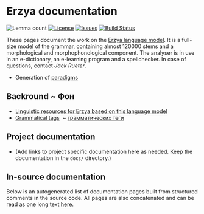 # Erzya documentation

![Lemma count](https://img.shields.io/endpoint?url=https%3A%2F%2Fraw.githubusercontent.com%2Fgiellalt%2Flang-myv%2Fgh-pages%2Flemmacount.json)
[![License](https://img.shields.io/github/license/giellalt/lang-myv)](https://github.com/giellalt/lang-myv/blob/main/LICENSE)
[![Issues](https://img.shields.io/github/issues/giellalt/lang-myv)](https://github.com/giellalt/lang-myv/issues)
[![Build Status](https://divvun-tc.giellalt.org/api/github/v1/repository/giellalt/lang-myv/main/badge.svg)](https://github.com/giellalt/lang-myv/actions)

These pages document the work on the [Erzya language model](https://github.com/giellalt/lang-myv). It is a full-size model of the grammar, containing almost 120000 stems and a morphological and morphophonological component. The analyser is in use in an e-dictionary, an e-learning program and a spellchecker. In case of questions, contact *Jack Rueter*.

* Generation of [paradigms](http://giellatekno.uit.no/cgi/p-myv.eng.html)

## Backround ~ Фон

* [Linguistic resources for Erzya based on this language model](https://giellatekno.uit.no/cgi/index.myv.eng.html)
* [Grammatical tags](docu-grammartags.eng.md)  ~ [грамматических теги](docu-grammartags.rus.md)

## Project documentation

* (Add links to project specific documentation here as needed. Keep the documentation in the `docs/` directory.)

## In-source documentation

Below is an autogenerated list of documentation pages built from structured comments in the source code. All pages are also concatenated and can be read as one long text [here](myv.md).
